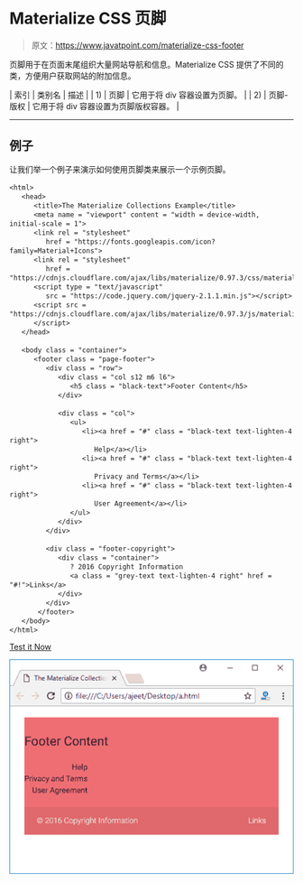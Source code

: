# Materialize CSS 页脚

> 原文：<https://www.javatpoint.com/materialize-css-footer>

页脚用于在页面末尾组织大量网站导航和信息。Materialize CSS 提供了不同的类，方便用户获取网站的附加信息。

| 索引 | 类别名 | 描述 |
| 1) | 页脚 | 它用于将 div 容器设置为页脚。 |
| 2) | 页脚-版权 | 它用于将 div 容器设置为页脚版权容器。 |

* * *

## 例子

让我们举一个例子来演示如何使用页脚类来展示一个示例页脚。

```
<html>
   <head>
      <title>The Materialize Collections Example</title>
      <meta name = "viewport" content = "width = device-width, initial-scale = 1">      
      <link rel = "stylesheet"
         href = "https://fonts.googleapis.com/icon?family=Material+Icons">
      <link rel = "stylesheet"
         href = "https://cdnjs.cloudflare.com/ajax/libs/materialize/0.97.3/css/materialize.min.css">
      <script type = "text/javascript"
         src = "https://code.jquery.com/jquery-2.1.1.min.js"></script>           
      <script src = "https://cdnjs.cloudflare.com/ajax/libs/materialize/0.97.3/js/materialize.min.js">
      </script> 
   </head>

   <body class = "container">       
      <footer class = "page-footer">
         <div class = "row">
            <div class = "col s12 m6 l6">
               <h5 class = "black-text">Footer Content</h5>
            </div>

            <div class = "col">
               <ul>
                  <li><a href = "#" class = "black-text text-lighten-4 right">
                     Help</a></li>
                  <li><a href = "#" class = "black-text text-lighten-4 right">
                     Privacy and Terms</a></li>
                  <li><a href = "#" class = "black-text text-lighten-4 right">
                     User Agreement</a></li>
               </ul>
            </div>
         </div>

         <div class = "footer-copyright">
            <div class = "container">
               ? 2016 Copyright Information
               <a class = "grey-text text-lighten-4 right" href = "#!">Links</a>
            </div>
         </div>         
       </footer>
   </body>   
</html>

```

[Test it Now](https://www.javatpoint.com/oprweb/test.jsp?filename=materializecssfooter1)

![Materialize Footer 1](img/4e6c4deea12574ae0f408e4662ccba39.png)